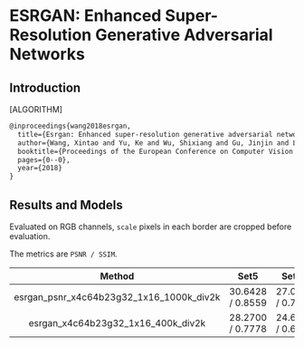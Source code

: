 # ESRGAN: Enhanced Super-Resolution Generative Adversarial Networks

## Introduction

[ALGORITHM]

```latex
@inproceedings{wang2018esrgan,
  title={Esrgan: Enhanced super-resolution generative adversarial networks},
  author={Wang, Xintao and Yu, Ke and Wu, Shixiang and Gu, Jinjin and Liu, Yihao and Dong, Chao and Qiao, Yu and Change Loy, Chen},
  booktitle={Proceedings of the European Conference on Computer Vision Workshops(ECCVW)},
  pages={0--0},
  year={2018}
}
```

## Results and Models

Evaluated on RGB channels, `scale` pixels in each border are cropped before evaluation.

The metrics are `PSNR / SSIM`.

|                  Method                  |       Set5        |      Set14       |      DIV2K       |                                                                                                                                Download                                                                                                                                 |
| :--------------------------------------: | :---------------: | :--------------: | :--------------: | :---------------------------------------------------------------------------------------------------------------------------------------------------------------------------------------------------------------------------------------------------------------------: |
| esrgan_psnr_x4c64b23g32_1x16_1000k_div2k | 30.6428 / 0.8559  | 27.0543 / 0.7447 | 29.3354 / 0.8263 | [model](https://download.openmmlab.com/mmediting/restorers/esrgan/esrgan_psnr_x4c64b23g32_1x16_1000k_div2k_20200420-bf5c993c.pth) \| [log](https://download.openmmlab.com/mmediting/restorers/esrgan/esrgan_psnr_x4c64b23g32_1x16_1000k_div2k_20200420_112550.log.json) |
|    esrgan_x4c64b23g32_1x16_400k_div2k    | 28.2700 /  0.7778 | 24.6328 / 0.6491 | 26.6531 / 0.7340 |       [model](https://download.openmmlab.com/mmediting/restorers/esrgan/esrgan_x4c64b23g32_1x16_400k_div2k_20200508-f8ccaf3b.pth) \| [log](https://download.openmmlab.com/mmediting/restorers/esrgan/esrgan_x4c64b23g32_1x16_400k_div2k_20200508_191042.log.json)       |
